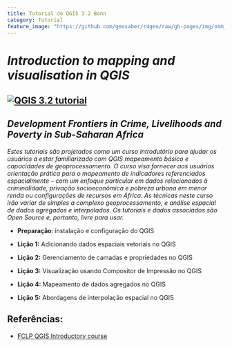 ```yaml
---
title: Tutorial do QGIS 3.2 Bonn
category: Tutorial
feature_image: "https://github.com/geosaber/r4geo/raw/gh-pages/img/osm_bkground.png"
---
```


# ***Introduction to mapping and visualisation in QGIS***

[![QGIS 3.2 tutorial](https://github.com/geosaber/r4geo/raw/gh-pages/img/prevalence-map.png)](http://development-frontiers.com/tutorials)
---
## *Development Frontiers in Crime, Livelihoods and Poverty in Sub-Saharan Africa*
*Estes tutoriais são projetados como um curso introdutório para ajudar os usuários a estar familiarizado com QGIS mapeamento básico e capacidades de geoprocessamento.
O curso visa fornecer aos usuários orientação prática para o mapeamento de indicadores referenciados espacialmente – com um enfoque particular em dados relacionados à criminalidade, privação socioeconômica e pobreza urbana em menor renda ou configurações de recursos em África.
As técnicas neste curso irão variar de simples a complexo geoprocessamento, e análise espacial de dados agregados e interpolados. Os tutoriais e dados associados são Open Source e, portanto, livre para usar.*

- **Preparação**: instalação e configuração do QGIS

- **Lição 1:** Adicionando dados espaciais vetoriais no QGIS

- **Lição 2:** Gerenciamento de camadas e propriedades no QGIS

- **Lição 3:** Visualização usando Compositor de Impressão no QGIS

- **Lição 4:** Mapeamento de dados agregados no QGIS

- **Lição 5:** Abordagens de interpolação espacial no QGIS

## Referências:

- [FCLP QGIS Introductory course](http://development-frontiers.com/tutorials)
